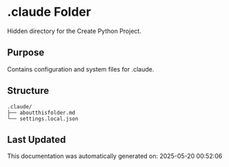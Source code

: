 <!-- filepath: /home/michaelnewham/bin/python_projects/create_python_project/.claude/aboutthisfolder.md -->
# .claude Folder

Hidden directory for the Create Python Project.

## Purpose

Contains configuration and system files for .claude.

## Structure

```
.claude/
├── aboutthisfolder.md
└── settings.local.json
```

## Last Updated

This documentation was automatically generated on: 2025-05-20 00:52:06
